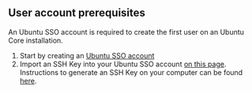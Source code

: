 ## User account prerequisites

An Ubuntu SSO account is required to create the first user on an Ubuntu Core installation.

 1. Start by creating an [Ubuntu SSO account](https://login.ubuntu.com)
 2. Import an SSH Key into your Ubuntu SSO account [on this page](https://login.ubuntu.com/ssh-keys). Instructions to generate an SSH Key on your computer can be found [here](https://help.ubuntu.com/community/SSH/OpenSSH/Keys).
